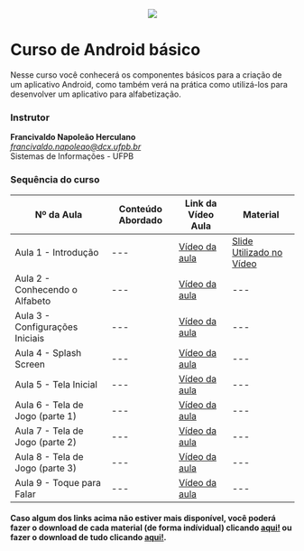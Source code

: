 <p align="center">
  <img src="https://github.com/a4s-ufpb/Designs/blob/master/logo_slogan.png" />
</p>

# Curso de Android básico

Nesse curso você conhecerá os componentes básicos para a criação de um aplicativo Android, como também verá na prática como utilizá-los para desenvolver um aplicativo para alfabetização.

### Instrutor
**Francivaldo Napoleão Herculano** </br>
*francivaldo.napoleao@dcx.ufpb.br* </br>
Sistemas de Informações - UFPB 


### Sequência do curso

| Nº da Aula | Conteúdo Abordado | Link da Vídeo Aula | Material |
| -- | -- | -- | -- |
| Aula 1 - Introdução | --- | [Vídeo da aula ](https://www.youtube.com/watch?v=re6skw96AUk&list=PLvvprU6lfoKhxuKOhV-RfEq0-6fV5NVsF&index=1) | [Slide Utilizado no Vídeo](https://docs.google.com/presentation/d/1aM5jXkQ3aokBHLzz4WVNIoTICXZL5G-UifHEenVvAAs/edit?usp=sharing) |
| Aula 2 - Conhecendo o Alfabeto | --- | [Vídeo da aula ]( https://www.youtube.com/watch?v=fW5v6fDpDwc&list=PLvvprU6lfoKhxuKOhV-RfEq0-6fV5NVsF&index=2) | --- |
| Aula 3 - Configurações Iniciais | --- | [Vídeo da aula ]( https://www.youtube.com/watch?v=fW5v6fDpDwc&list=PLvvprU6lfoKhxuKOhV-RfEq0-6fV5NVsF&index=3) | --- |
| Aula 4 - Splash Screen | --- | [Vídeo da aula ]( https://www.youtube.com/watch?v=fW5v6fDpDwc&list=PLvvprU6lfoKhxuKOhV-RfEq0-6fV5NVsF&index=4) | --- |
| Aula 5 - Tela Inicial | --- | [Vídeo da aula ]( https://www.youtube.com/watch?v=fW5v6fDpDwc&list=PLvvprU6lfoKhxuKOhV-RfEq0-6fV5NVsF&index=5) | --- |
| Aula 6 - Tela de Jogo (parte 1) | --- | [Vídeo da aula ]( https://www.youtube.com/watch?v=fW5v6fDpDwc&list=PLvvprU6lfoKhxuKOhV-RfEq0-6fV5NVsF&index=6) | --- |
| Aula 7 - Tela de Jogo (parte 2) | --- | [Vídeo da aula ]( https://www.youtube.com/watch?v=fW5v6fDpDwc&list=PLvvprU6lfoKhxuKOhV-RfEq0-6fV5NVsF&index=7) | --- |
| Aula 8 - Tela de Jogo (parte 3) | --- | [Vídeo da aula ]( https://www.youtube.com/watch?v=fW5v6fDpDwc&list=PLvvprU6lfoKhxuKOhV-RfEq0-6fV5NVsF&index=8) | --- |
| Aula 9 - Toque para Falar | --- | [Vídeo da aula ]( https://www.youtube.com/watch?v=fW5v6fDpDwc&list=PLvvprU6lfoKhxuKOhV-RfEq0-6fV5NVsF&index=9) | --- |

#### Caso algum dos links acima não estiver mais disponível, você poderá fazer o download de cada material (de forma indívidual) clicando [aqui!](https://github.com/a4s-ufpb/Acoes-Formação/Android-basico) ou fazer o download de tudo clicando [aqui!](https://drive.google.com/file/d/1EYQVyTDV_LaA39JhftrAm2zF_SFoGtPv/view?usp=sharing).
